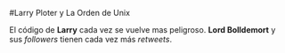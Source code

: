 #Larry Ploter y La Orden de Unix

El código de **Larry** cada vez se vuelve mas peligroso.
**Lord Bolldemort** y sus *followers* tienen cada vez más *retweets*.
